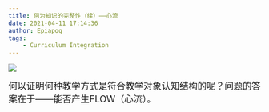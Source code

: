 ```yaml
---
title: 何为知识的完整性（续）——心流
date: 2021-04-11 17:14:36
author: Epiapoq
tags: 
    - Curriculum Integration
---
```


![](flow.png)
<!-- more -->
<font size=4>何以证明何种教学方式是符合教学对象认知结构的呢？问题的答案在于——能否产生FLOW（心流）。</font>
